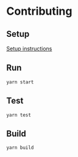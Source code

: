 # Contributing

## Setup

[Setup instructions](setup.md)

## Run

```
yarn start
```

## Test

```
yarn test
```

## Build

```
yarn build
```
